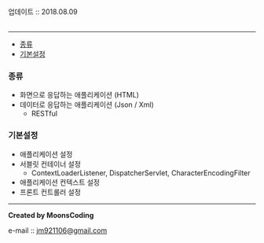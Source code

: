 
<div class="pull-right">  업데이트 :: 2018.08.09 </div><br>

---

<!-- @import "[TOC]" {cmd="toc" depthFrom=1 depthTo=6 orderedList=false} -->
<!-- code_chunk_output -->

* [종류](#종류)
* [기본설정](#기본설정)

<!-- /code_chunk_output -->

### 종류

- 화면으로 응답하는 애플리케이션 (HTML)
- 데이터로 응답하는 애플리케이션 (Json / Xml)
	- RESTful

### 기본설정

- 애플리케이션 설정
- 서블릿 컨테이너 설정
	- ContextLoaderListener, DispatcherServlet, CharacterEncodingFilter
- 애플리케이션 컨텍스트 설정
- 프론트 컨트롤러 설정



---

**Created by MoonsCoding**

e-mail :: jm921106@gmail.com
